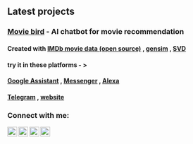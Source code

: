 


## Latest projects

### [Movie bird](https://www.messenger.com/t/themoviebird) - AI chatbot for movie recommendation
#### Created with [IMDb movie data (open source)](https://www.imdb.com/interfaces/) , [gensim](https://en.wikipedia.org/wiki/Gensim)  , [SVD](https://en.wikipedia.org/wiki/Singular_value_decomposition)
#### try it in these platforms - >
#### [Google Assistant](https://assistant.google.com/services/a/uid/000000c35b787294?hl=en) , [Messenger](https://www.messenger.com/t/themoviebird) , [Alexa](https://alexa.amazon.com/)
#### [Telegram](https://t.me/The_Movie_bird_bot) , [website](https://moviebird.herokuapp.com)



### Connect with me:

[<img align="left" alt="iamr2k | Twitter" width="22px" src="https://raw.githubusercontent.com/iamr2k/iamr2k/master/icons8-twitter.svg" />][twitter]
[<img align="left" alt="iamr2k | LinkedIn" width="22px" src="https://raw.githubusercontent.com/iamr2k/iamr2k/master/icons8-linkedin-circled.svg" />][linkedin]
[<img align="left" alt="iamr2k | Instagram" width="22px" src="https://raw.githubusercontent.com/iamr2k/iamr2k/master/icons8-instagram.svg" />][instagram]
[<img align="left" alt="iamr2k | Blog" width="22px" src="https://raw.githubusercontent.com/iamr2k/iamr2k/master/icons8-blogger.svg" />][blog]
<br />

[twitter]: https://twitter.com/iamrahul2k
[instagram]: https://instagram.com/i.m_r2k
[linkedin]: https://linkedin.com/in/rahulr2k
[blog]: https://www.thisisrahul.ml

